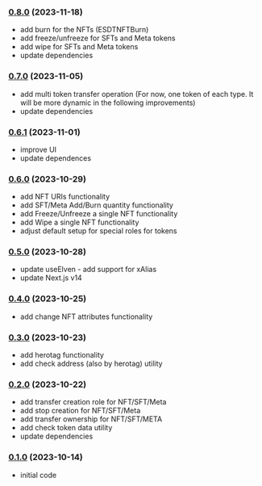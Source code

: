 ### [0.8.0](https://github.com/xdevguild/buildo.dev/releases/tag/v0.8.0) (2023-11-18)
- add burn for the NFTs (ESDTNFTBurn)
- add freeze/unfreeze for SFTs and Meta tokens
- add wipe for SFTs and Meta tokens
- update dependencies

### [0.7.0](https://github.com/xdevguild/buildo.dev/releases/tag/v0.7.0) (2023-11-05)
- add multi token transfer operation (For now, one token of each type. It will be more dynamic in the following improvements)
- update dependencies

### [0.6.1](https://github.com/xdevguild/buildo.dev/releases/tag/v0.6.1) (2023-11-01)
- improve UI
- update dependences

### [0.6.0](https://github.com/xdevguild/buildo.dev/releases/tag/v0.6.0) (2023-10-29)
- add NFT URIs functionality
- add SFT/Meta Add/Burn quantity functionality
- add Freeze/Unfreeze a single NFT functionality
- add Wipe a single NFT functionality
- adjust default setup for special roles for tokens

### [0.5.0](https://github.com/xdevguild/buildo.dev/releases/tag/v0.5.0) (2023-10-28)
- update useElven - add support for xAlias 
- update Next.js v14

### [0.4.0](https://github.com/xdevguild/buildo.dev/releases/tag/v0.4.0) (2023-10-25)
- add change NFT attributes functionality

### [0.3.0](https://github.com/xdevguild/buildo.dev/releases/tag/v0.3.0) (2023-10-23)
 - add herotag functionality
 - add check address (also by herotag) utility

### [0.2.0](https://github.com/xdevguild/buildo.dev/releases/tag/v0.2.0) (2023-10-22)
- add transfer creation role for NFT/SFT/Meta
- add stop creation for NFT/SFT/Meta
- add transfer ownership for NFT/SFT/META
- add check token data utility
- update dependencies

### [0.1.0](https://github.com/xdevguild/buildo.dev/releases/tag/v0.1.0) (2023-10-14)
- initial code
